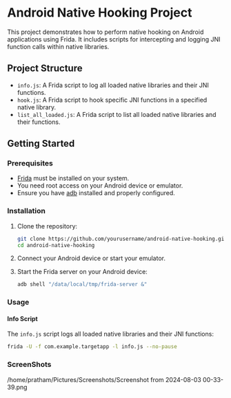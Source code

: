 # Android Native Hooking Project

This project demonstrates how to perform native hooking on Android applications using Frida. It includes scripts for intercepting and logging JNI function calls within native libraries.

## Project Structure

- `info.js`: A Frida script to log all loaded native libraries and their JNI functions.
- `hook.js`: A Frida script to hook specific JNI functions in a specified native library.
- `list_all_loaded.js`: A Frida script to list all loaded native libraries and their functions.

## Getting Started

### Prerequisites

- [Frida](https://frida.re) must be installed on your system.
- You need root access on your Android device or emulator.
- Ensure you have [adb](https://developer.android.com/studio/command-line/adb) installed and properly configured.

### Installation

1. Clone the repository:
    ```sh
    git clone https://github.com/yourusername/android-native-hooking.git
    cd android-native-hooking
    ```

2. Connect your Android device or start your emulator.

3. Start the Frida server on your Android device:
    ```sh
    adb shell "/data/local/tmp/frida-server &"
    ```

### Usage

#### Info Script

The `info.js` script logs all loaded native libraries and their JNI functions:

```sh
frida -U -f com.example.targetapp -l info.js --no-pause
```

### ScreenShots


/home/pratham/Pictures/Screenshots/Screenshot from 2024-08-03 00-33-39.png

